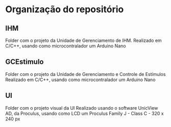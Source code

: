 # Organização do repositório

## IHM

Folder com o projeto da Unidade de Gerenciamento de IHM.
Realizado em C/C++, usando como microcontralador um Arduino Nano

## GCEstimulo

Folder com o projeto da Unidade de Gerenciamento e Controle de Estímulos
Realizado em C/C++, usando como microcontralador um Arduino Nano

## UI

Folder com o projeto visual da UI
Realizado usando o software UnicView AD, da Proculus, usando como LCD um Proculus Family J - Class C - 320 x 240 px
